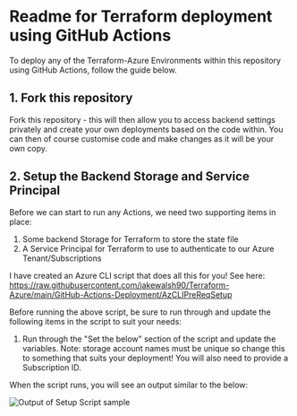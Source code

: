 # Readme for Terraform deployment using GitHub Actions
To deploy any of the Terraform-Azure Environments within this repository using GitHub Actions, follow the guide below. 

## 1. Fork this repository

Fork this repository - this will then allow you to access backend settings privately and create your own deployments based on the code within. You can then of course customise code and make changes as it will be your own copy.  

## 2. Setup the Backend Storage and Service Principal

Before we can start to run any Actions, we need two supporting items in place:

1. Some backend Storage for Terraform to store the state file
2. A Service Principal for Terraform to use to authenticate to our Azure Tenant/Subscriptions

I have created an Azure CLI script that does all this for you! See here: https://raw.githubusercontent.com/jakewalsh90/Terraform-Azure/main/GitHub-Actions-Deployment/AzCLIPreReqSetup

Before running the above script, be sure to run through and update the following items in the script to suit your needs:

1. Run through the "Set the below" section of the script and update the variables. Note: storage account names must be unique so change this to something that suits your deployment! You will also need to provide a Subscription ID.

When the script runs, you will see an output similar to the below:

![Output of Setup Script sample](https://raw.githubusercontent.com/jakewalsh90/Terraform-Azure/main/GitHub-Actions-Deployment/ScriptOutputSample.png)

